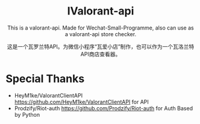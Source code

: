 <h1 align="center">
  IValorant-api
</h1>
<p align="center">This is a valorant-api. Made for Wechat-Small-Programme, also can use as a valorant-api store checker.</p>

<p align="center">这是一个瓦罗兰特API。为微信小程序“瓦爱小店”制作，也可以作为一个瓦洛兰特API商店查看器。</p>

# Special Thanks
- HeyM1ke/ValorantClientAPI https://github.com/HeyM1ke/ValorantClientAPI for API
- Prodzify/Riot-auth https://github.com/Prodzify/Riot-auth for Auth
Based by Python
